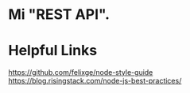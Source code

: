 # Mi "REST API". 

Helpful Links
=============
https://github.com/felixge/node-style-guide
https://blog.risingstack.com/node-js-best-practices/
